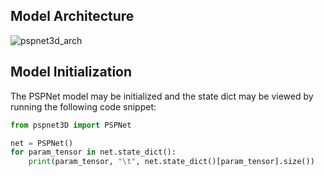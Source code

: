 ## Model Architecture
![pspnet3d_arch](https://user-images.githubusercontent.com/66861243/132329738-550c49a7-df75-447c-ad8d-ff8e6f598ba1.png)

## Model Initialization
The PSPNet model may be initialized and the state dict may be viewed by running the following code snippet:

```python
from pspnet3D import PSPNet

net = PSPNet()
for param_tensor in net.state_dict():
    print(param_tensor, "\t", net.state_dict()[param_tensor].size())
```
